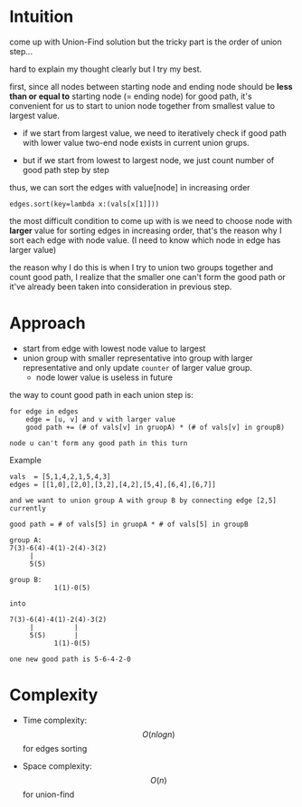 # Intuition
<!-- Describe your first thoughts on how to solve this problem. -->
come up with Union-Find solution but the tricky part is the order of union step...

hard to explain my thought clearly but I try my best.

first, since all nodes between starting node and ending node should be **less than or equal to** starting node (= ending node) for good path, it's convenient for us to start to union node together from smallest value to largest value.

- if we start from largest value, we need to iteratively check if good path with lower value two-end node exists in current union grups.

- but if we start from lowest to largest node, we just count number of good path step by step

thus, we can sort the edges with value[node] in increasing order
```
edges.sort(key=lambda x:(vals[x[1]]))
```

the most difficult condition to come up with is we need to choose node with **larger** value for sorting edges in increasing order, that's the reason why I sort each edge with node value. (I need to know which node in edge has larger value)

the reason why I do this is when I try to union two groups together and count good path, I realize that the smaller one can't form the good path or it've already been taken into consideration in previous step.

# Approach
<!-- Describe your approach to solving the problem. -->

- start from edge with lowest node value to largest
- union group with smaller representative into group with larger representative and only update `counter` of larger value group.
    - node lower value is useless in future

the way to count good path in each union step is:

```
for edge in edges
    edge = [u, v] and v with larger value
    good path += (# of vals[v] in gruopA) * (# of vals[v] in groupB)

node u can't form any good path in this turn
```

Example
```
vals  = [5,1,4,2,1,5,4,3]
edges = [[1,0],[2,0],[3,2],[4,2],[5,4],[6,4],[6,7]]

and we want to union group A with group B by connecting edge [2,5] currently

good path = # of vals[5] in gruopA * # of vals[5] in groupB

group A:
7(3)-6(4)-4(1)-2(4)-3(2)
     |          
     5(5)
     
group B:        
           1(1)-0(5)

into

7(3)-6(4)-4(1)-2(4)-3(2)
     |          |
     5(5)       |
           1(1)-0(5)

one new good path is 5-6-4-2-0
```

# Complexity
- Time complexity:
$$O(nlogn)$$ for edges sorting

- Space complexity:
$$O(n)$$ for union-find


